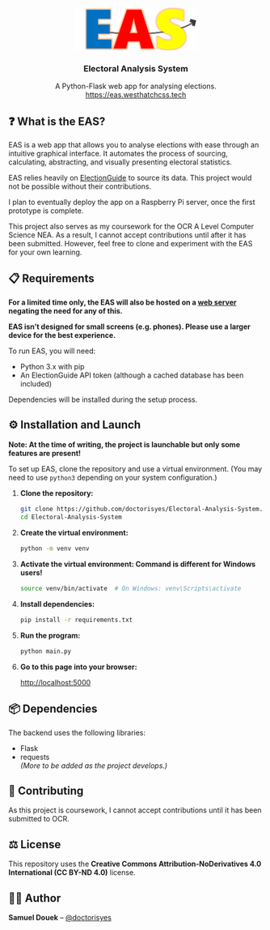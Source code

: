 <p align="center">
    <img src="resources/images/easLogo.png" alt="EAS Logo" style="width: 25vw">
</p>

<h3 align="center">Electoral Analysis System</h3>

<p align="center">
A Python-Flask web app for analysing elections.<br>
<a href="https://eas.westhatchcss.tech">https://eas.westhatchcss.tech</a>
</p>

## ❓ What is the EAS?

EAS is a web app that allows you to analyse elections with ease through an intuitive graphical interface. It automates the process of sourcing, calculating, abstracting, and visually presenting electoral statistics.

EAS relies heavily on <a href="https://www.electionguide.org">ElectionGuide</a> to source its data. This project would not be possible without their contributions.

I plan to eventually deploy the app on a Raspberry Pi server, once the first prototype is complete.

This project also serves as my coursework for the OCR A Level Computer Science NEA. As a result, I cannot accept contributions until after it has been submitted. However, feel free to clone and experiment with the EAS for your own learning.

## 📋 Requirements

**For a limited time only, the EAS will also be hosted on a <a href="https://eas.westhatchcss.tech">web server</a> negating the need for any of this.**

**EAS isn’t designed for small screens (e.g. phones). Please use a larger device for the best experience.**

To run EAS, you will need:
- Python 3.x with pip
- An ElectionGuide API token (although a cached database has been included)

Dependencies will be installed during the setup process.

## ⚙️ Installation and Launch

**Note: At the time of writing, the project is launchable but only some features are present!**

To set up EAS, clone the repository and use a virtual environment. (You may need to use `python3` depending on your system configuration.)

1. **Clone the repository:**

   ```bash
   git clone https://github.com/doctorisyes/Electoral-Analysis-System.git
   cd Electoral-Analysis-System
   ```

2. **Create the virtual environment:**

   ```bash
   python -m venv venv
   ```

3. **Activate the virtual environment: Command is different for Windows users!**

   ```bash
   source venv/bin/activate  # On Windows: venv\Scripts\activate
   ```

4. **Install dependencies:**

   ```bash
   pip install -r requirements.txt
   ```

5. **Run the program:**

   ```bash
   python main.py
   ```

6. **Go to this page into your browser:**

   [http://localhost:5000](http://localhost:5000)

## 📦 Dependencies

The backend uses the following libraries:

- Flask
- requests  
  _(More to be added as the project develops.)_

## 🤝 Contributing

As this project is coursework, I cannot accept contributions until it has been submitted to OCR.

## ⚖️ License

This repository uses the **Creative Commons Attribution-NoDerivatives 4.0 International (CC BY-ND 4.0)** license.

## 🧑‍💻 Author

**Samuel Douek** – [@doctorisyes](https://github.com/doctorisyes)
